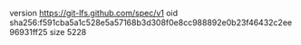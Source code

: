 version https://git-lfs.github.com/spec/v1
oid sha256:f591cba5a1c528e5a57168b3d308f0e8cc988892e0b23f46432c2ee96931ff25
size 5228
